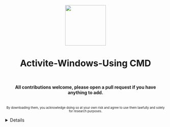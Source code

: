 <p align="center">
  <img src="https://user-images.githubusercontent.com/128066597/264610335-49e0a590-20fd-4b0a-b8e3-05e9aa137cdc.png" height="128" width="128">
</p>
<h1 align="center">Activite-Windows-Using CMD</h1>
<p align="center">
<br>

</p><p align="center">
<b>All contributions welcome, please open a pull request if you have anything to add.</b><br>
<br>

<br>
<sup><sub>By downloading them, you acknowledge doing so at your own risk and agree to use them lawfully and solely for research purposes.</sub></sup>
</p>

<details>
<sup>By downloading them, you acknowledge doing so at your own risk and agree to use them lawfully and solely for research purposes.</sup><br>
</details>

